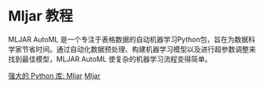 # Mljar 教程

<show-structure depth="3"/>

MLJAR AutoML 是一个专注于表格数据的自动机器学习Python包，旨在为数据科学家节省时间。通过自动化数据预处理、构建机器学习模型以及进行超参数调整来找到最佳模型，MLJAR AutoML 使复杂的机器学习流程变得简单。


<seealso>
<category ref="ref_docs">
    <a href="https://mp.weixin.qq.com/s/txMA5v0teVP2mXcOdnTaoA">强大的 Python 库: Mljar</a>
</category>
<category ref="ref_github">
    <a href="https://github.com/mljar/mljar-supervised">Mljar</a>
</category>
<category ref="ref_issues">
</category>
<category ref="ref_hf">
</category>
<category ref="ref_ms">
</category>
</seealso>

